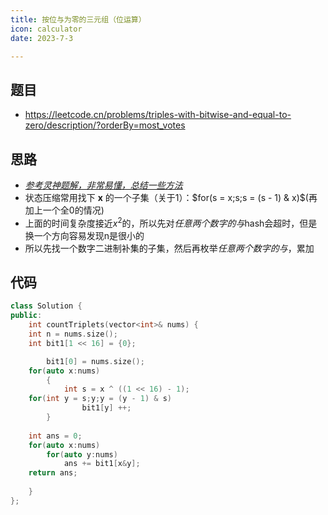 ```yaml
---
title: 按位与为零的三元组（位运算）
icon: calculator
date: 2023-7-3

---
```




## 题目

- <https://leetcode.cn/problems/triples-with-bitwise-and-equal-to-zero/description/?orderBy=most_votes>

## 思路

- *[参考灵神题解，非常易懂，总结一些方法](https://leetcode.cn/problems/triples-with-bitwise-and-equal-to-zero/solutions/2145654/you-ji-qiao-de-mei-ju-chang-shu-you-hua-daxit/?orderBy=most_votes)*
- 状态压缩常用找下 **x** 的一个子集（关于1）：$for(s = x;s;s = (s - 1) & x)$(再加上一个全0的情况)
- 上面的时间复杂度接近$x^2$的，所以先对*任意两个数字的与*hash会超时，但是换一个方向容易发现n是很小的
- 所以先找一个数字二进制补集的子集，然后再枚举*任意两个数字的与*，累加

## 代码

```cpp
class Solution {
public:
    int countTriplets(vector<int>& nums) {
    int n = nums.size();
    int bit1[1 << 16] = {0};

        bit1[0] = nums.size();
    for(auto x:nums)
        {
            int s = x ^ ((1 << 16) - 1);
    for(int y = s;y;y = (y - 1) & s)
                bit1[y] ++;
        }
        
    int ans = 0;
    for(auto x:nums)
        for(auto y:nums)
            ans += bit1[x&y];
    return ans;
        
    }
};
```